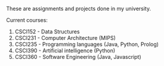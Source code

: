 These are assignments and projects done in my university. 

Current courses:

1. CSCI152 - Data Structures 
2. CSCI231 - Computer Architecture (MIPS)
3. CSCI235 - Programming languages (Java, Python, Prolog)
4. CSCI390 - Artificial intelligence (Python)
5. CSCI360 - Software Engineering (Java, Javascript)
